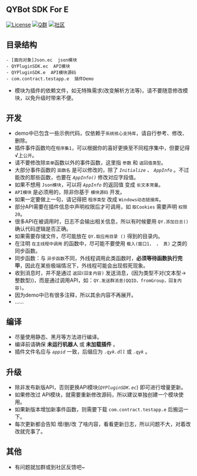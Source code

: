 QYBot SDK For E
---
[![License](https://img.shields.io/github/license/Hstb1230/qybot-sdk.svg)](LICENSE)
[![Q群](https://img.shields.io/badge/Q%20%E7%BE%A4-529483966-orange.svg)](https://jq.qq.com/?_wv=1027&k=5McnWRW)
[![社区](https://img.shields.io/badge/%E7%A4%BE%E5%8C%BA-qyue.cc-blue.svg)](https://qyue.cc)

目录结构
---
```
- [面向对象]Json.ec  json模块
- QYPluginSDK.ec  API模块
- QYPluginSDK.e  API模块源码
- com.contract.testapp.e  插件Demo
```

* 模块为插件的依赖文件，如无特殊需求(改变解析方法等)，请不要随意修改模块，以免升级时带来不便。

开发
---
* demo中已包含一些示例代码，仅依赖于`系统核心支持库`，请自行参考、修改、删除。
* 插件事件函数均在`程序集1`，可以根据你的喜好更换至不同程序集中，但要记得√上`公开`。
* 请不要修改除`菜单`函数以外的事件函数，这里指 `参数` 和 `返回值类型`。
* 大部分事件函数的 `函数名` 是可以修改的，除了 _`Initialize`_ 、 _`AppInfo`_ 。不过能改的那些函数，也要在 _`AppInfo()`_ 修改对应字段值。
* 如果不想用 `Json模块`，可以将 _`AppInfo`_ 的返回值 变成 `长文本常量`。
* `API模块` 是必须用的，除非你基于 `模块源码` 开发。
* 如果一定要做上一句，请记得把 `程序类型` 改成 `Windows动态链接库`。
* 部分API需要在插件信息中声明权限后才可调用，如 `取Cookies` 需要声明 `权限20`。
* 很多API在被调用时，日志不会输出相关信息，所以有时候要用 `QY.添加日志()` 确认代码逻辑是否正确。
* 如果需要存储文件，尽可能放在 `QY.取应用目录 ()` 得到的目录内。
* 在注明 `在主线程中调用` 的函数中，尽可能不要使用 `载入(窗口1， ， 真)` 之类的 同步函数。
* 同步函数：与 `异步函数`不同，外线程调用此类函数时，**必须等待函数执行完毕**，因此在某些极端情况下，外线程可能会出现假死现象。
* 收到消息时，并不是通过 `返回(回复内容)` 发送消息，(因为类型不对(文本型→整数型))，而是通过调用API，如：`QY.发送群消息(QQID，fromGroup，回复内容)`。
* 因为demo中已有很多注释，所以其余内容不再展开。
* ……

编译
---
* 尽量使用静态、黑月等方法进行编译。
* 编译前请确保 **未运行机器人** 或 **未加载插件** 。
* 插件文件名应与 _`appid`_ 一致，后缀应为 _`.qyk.dll`_ 或 _`.qyk`_ 。

升级
---
* 除非发布新版API，否则更换API模块(_`QYPluginSDK.ec`_) 即可进行增量更新。
* 如果修改过 API模块，就需要重新修改源码，所以建议单独创建一个模块使用。
* 如果新版本增加新事件函数，则需要下载 `com.contract.testapp.e` 后搬运一下。
* 每次更新都会告知 增/删/改 了啥内容，看看更新日志，所以问题不大，对着改改就完事了。

其他
---
* 有问题就加群或到社区反馈吧~